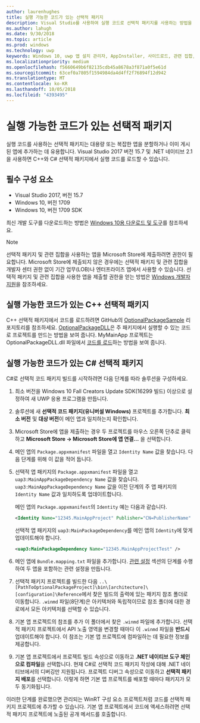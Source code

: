 ```yaml
---
author: laurenhughes
title: 실행 가능한 코드가 있는 선택적 패키지
description: Visual Studio를 사용하여 실행 코드로 선택적 패키지를 사용하는 방법을 알아보세요.
ms.author: lahugh
ms.date: 9/30/2018
ms.topic: article
ms.prod: windows
ms.technology: uwp
keywords: Windows 10, uwp 앱 설치 관리자, AppInstaller, 사이드로드, 관련 집합, 선택적 패키지
ms.localizationpriority: medium
ms.openlocfilehash: f5660649b6f82135cdb45a8678a3f871a0f5e61d
ms.sourcegitcommit: 63cef0a7805f1594984da4d4ff2f76894f12d942
ms.translationtype: MT
ms.contentlocale: ko-KR
ms.lasthandoff: 10/05/2018
ms.locfileid: "4393495"
---
```

# <a name="optional-packages-with-executable-code"></a>실행 가능한 코드가 있는 선택적 패키지
 
실행 코드를 사용하는 선택적 패키지는 대용량 또는 복잡한 앱을 분할하거나 이미 게시된 앱에 추가하는 데 유용합니다. Visual Studio 2017 버전 15.7 및 .NET 네이티브 2.1을 사용하면 C++와 C# 선택적 패키지에서 실행 코드를 로드할 수 있습니다.

## <a name="prerequisites"></a>필수 구성 요소
- Visual Studio 2017, 버전 15.7
- Windows 10, 버전 1709
- Windows 10, 버전 1709 SDK

최신 개발 도구를 다운로드하는 방법은 [Windows 10용 다운로드 및 도구](https://developer.microsoft.com/windows/downloads)를 참조하세요. 

> [!NOTE]
> 선택적 패키지 및 관련 집합을 사용하는 앱을 Microsoft Store에 제출하려면 권한이 필요합니다. Microsoft Store에 제출되지 않은 경우에는 선택적 패키지 및 관련 집합을 개발자 센터 권한 없이 기간 업무(LOB)나 엔터프라이즈 앱에서 사용할 수 있습니다. 선택적 패키지 및 관련 집합을 사용한 앱을 제출할 권한을 얻는 방법은 [Windows 개발자 지원](https://developer.microsoft.com/windows/support)을 참조하세요.

## <a name="c-optional-packages-with-executable-code"></a>실행 가능한 코드가 있는 C++ 선택적 패키지

C++ 선택적 패키지에서 코드를 로드하려면 GitHub의 [OptionalPackageSample](https://github.com/AppInstaller/OptionalPackageSample) 리포지토리를 참조하세요. [OptionalPackageDLL](https://github.com/AppInstaller/OptionalPackageSample/tree/master/OptionalPackageDLL)은 주 패키지에서 실행할 수 있는 코드로 프로젝트를 만드는 방법을 보여 줍니다. MyMainApp 프로젝트는 OptionalPackageDLL.dll 파일에서 [코드를 로드](https://github.com/AppInstaller/OptionalPackageSample/blob/bf6b4915ff1f3b8abfdaacb1ad9e77184c49fe18/MyMainApp/MainPage.xaml.cpp#L182)하는 방법을 보여 줍니다.

## <a name="c-optional-packages-with-executable-code"></a>실행 가능한 코드가 있는 C# 선택적 패키지

C#로 선택적 코드 패키지 빌드를 시작하려면 다음 단계를 따라 솔루션을 구성하세요.

1. 최소 버전을 Windows 10 Fall Creators Update SDK(16299 빌드) 이상으로 설정하여 새 UWP 응용 프로그램을 만듭니다.

2. 솔루션에 새 **선택적 코드 패키지(유니버설 Windows)** 프로젝트를 추가합니다. **최소 버전** 및 **대상 버전**이 메인 앱과 일치하는지 확인합니다.

3. Microsoft Store에 앱을 제출하는 경우 두 프로젝트를 마우스 오른쪽 단추로 클릭하고 **Microsoft Store -> Microsoft Store에 앱 연결...** 을 선택합니다.

4. 메인 앱의 `Package.appxmanifest` 파일을 열고 `Identity Name` 값을 찾습니다. 다음 단계를 위해 이 값을 적어 둡니다.

5. 선택적 앱 패키지의 `Package.appxmanifest` 파일을 열고 `uap3:MainAppPackageDependency Name` 값을 찾습니다. `uap3:MainAppPackageDependency Name` 값을 이전 단계의 주 앱 패키지의 `Identity Name` 값과 일치하도록 업데이트합니다. 

    메인 앱의 `Package.appxmanifest`의 `Identity` 예는 다음과 같습니다.
    ```XML
    <Identity Name="12345.MainAppProject" Publisher="CN=PublisherName" Version="1.0.0.0" />
    ```

    선택적 앱 패키지의 `uap3:MainPackageDependency`를 메인 앱의 `Identity`에 맞게 업데이트해야 합니다.
    ```XML
    <uap3:MainPackageDependency Name="12345.MainAppProjectTest" />
    ```

6. 메인 앱에 `Bundle.mapping.txt` 파일을 추가합니다. [관련 설정](https://docs.microsoft.com/windows/uwp/packaging/optional-packages#related-sets) 섹션의 단계를 수행하여 두 앱을 포함하는 관련 설정을 만듭니다. 

7. 선택적 패키지 프로젝트를 빌드한 다음 `..\[PathToOptionalPackageProject]\bin\[architecture]\[configuration]\Reference`에서 찾은 빌드의 출력에 있는 패키지 참조 폴더로 이동합니다. `.winmd` 파일(8단계)은 아키텍처와 독립적이므로 참조 폴더에 대한 경로에서 모든 아키텍처를 선택할 수 있습니다.

8. 기본 앱 프로젝트의 참조를 추가 이 폴더에서 찾은 `.winmd` 파일에 추가합니다. 선택적 패키지 프로젝트에서 API 노출 영역을 변경할 때마다 이 `.winmd` 파일을 **반드시** 업데이트해야 합니다. 이 참조는 기본 앱 프로젝트에 컴파일하는 데 필요한 정보를 제공합니다.

9. 기본 앱 프로젝트에서 프로젝트 빌드 속성으로 이동하고 **.NET 네이티브 도구 체인으로 컴파일**을 선택합니다. 현재 C#로 선택적 코드 패키지 작성에 대해 .NET 네이티브에서의 디버깅만 지원됩니다. 프로젝트 디버그 속성으로 이동하고 **선택적 패키지 배포**를 선택합니다. 이렇게 하면 기본 앱 프로젝트를 배포할 때마다 패키지가 모두 동기화됩니다.

이러한 단계를 완료했으면 관리되는 WinRT 구성 요소 프로젝트처럼 코드를 선택적 패키지 프로젝트에 추가할 수 있습니다. 기본 앱 프로젝트에서 코드에 액세스하려면 선택적 패키지 프로젝트에 노출된 공개 메서드를 호출합니다.